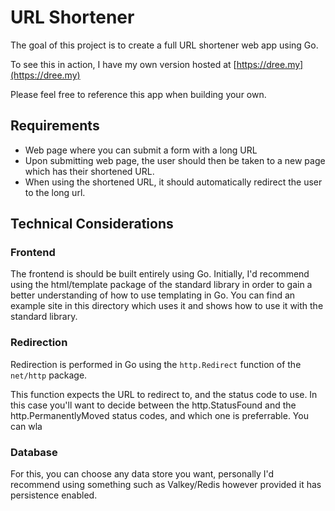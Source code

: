# URL Shortener

The goal of this project is to create a full URL shortener web app
using Go.

To see this in action, I have my own version hosted at [https://dree.my](https://dree.my)

Please feel free to reference this app when building your own.

## Requirements

- Web page where you can submit a form with a long URL
- Upon submitting web page, the user should then be taken to a new page which has their shortened URL.
- When using the shortened URL, it should automatically redirect the user to the long url.

## Technical Considerations

### Frontend

The frontend is should be built entirely using Go. Initially, I'd recommend using the html/template package of the standard library in order to gain a better understanding of how to use templating in Go. You can find an example site in this directory which uses it and shows how to use it with the standard library.

### Redirection

Redirection is performed in Go using the `http.Redirect` function of the `net/http` package.

This function expects the URL to redirect to, and the status code to use. In this case you'll want to decide between the http.StatusFound and the http.PermanentlyMoved status codes, and which one is preferrable. You can wla

### Database

For this, you can choose any data store you want, personally I'd recommend using something such as Valkey/Redis however provided it has persistence enabled.